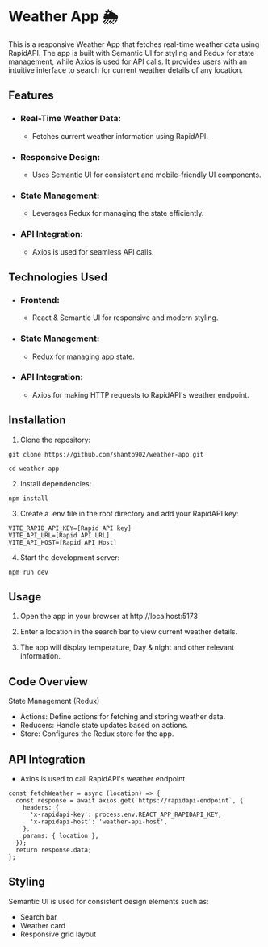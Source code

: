 # Weather App 🌦️

This is a responsive Weather App that fetches real-time weather data using RapidAPI. The app is built with Semantic UI for styling and Redux for state management, while Axios is used for API calls. It provides users with an intuitive interface to search for current weather details of any location.

## Features

- ### Real-Time Weather Data:
  - Fetches current weather information using RapidAPI.
- ### Responsive Design:
  - Uses Semantic UI for consistent and mobile-friendly UI components.
- ### State Management:
  - Leverages Redux for managing the state efficiently.
- ### API Integration:
  - Axios is used for seamless API calls.

## Technologies Used

- ### Frontend:
  - React & Semantic UI for responsive and modern styling.
- ### State Management:
  - Redux for managing app state.
- ### API Integration:
  - Axios for making HTTP requests to RapidAPI's weather endpoint.

## Installation

1. Clone the repository:

```
git clone https://github.com/shanto902/weather-app.git

cd weather-app
```

2. Install dependencies:

```
npm install
```

3. Create a .env file in the root directory and add your RapidAPI key:

```
VITE_RAPID_API_KEY=[Rapid API key]
VITE_API_URL=[Rapid API URL]
VITE_API_HOST=[Rapid API Host]
```

4. Start the development server:

```
npm run dev
```

## Usage

1. Open the app in your browser at http://localhost:5173

2. Enter a location in the search bar to view current weather details.

3. The app will display temperature, Day & night and other relevant information.

## Code Overview

State Management (Redux)

- Actions: Define actions for fetching and storing weather data.
- Reducers: Handle state updates based on actions.
- Store: Configures the Redux store for the app.

## API Integration

- Axios is used to call RapidAPI's weather endpoint

```
const fetchWeather = async (location) => {
  const response = await axios.get(`https://rapidapi-endpoint`, {
    headers: {
      'x-rapidapi-key': process.env.REACT_APP_RAPIDAPI_KEY,
      'x-rapidapi-host': 'weather-api-host',
    },
    params: { location },
  });
  return response.data;
};
```

## Styling

Semantic UI is used for consistent design elements such as:

- Search bar
- Weather card
- Responsive grid layout
